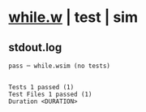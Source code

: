 # [while.w](../../../../../examples/tests/valid/while.w) | test | sim

## stdout.log
```log
pass ─ while.wsim (no tests)
 
 
Tests 1 passed (1)
Test Files 1 passed (1)
Duration <DURATION>
```

